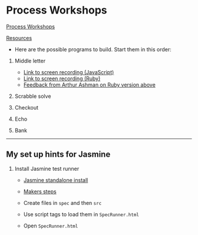 # Process Workshops


[Process Workshops](https://github.com/makersacademy/skills-workshops/tree/master/process_review)

[Resources](https://github.com/makersacademy/course/tree/master/goals/)



- Here are the possible programs to build. Start them in this order:

1. Middle letter
    - [Link to screen recording (JavaScript)](https://drive.google.com/open?id=1MLUtaq2My1sc5P6h8VSzPWSAE1z97Bpw)
    - [Link to screen recording (Ruby)](https://drive.google.com/open?id=1Zmy0qfhrMGzidM5nsn19FW_Y-oAjfxlT)
    - [Feedback from Arthur Ashman on Ruby version above](https://github.com/mattTea/Portfolio/blob/master/notes/week_7_raw_notes.md#process-workshop-with-arthur-middle-letter)
    

2. Scrabble solve
3. Checkout
4. Echo
5. Bank

------

## My set up hints for Jasmine

1. Install Jasmine test runner
    - [Jasmine standalone install](https://github.com/jasmine/jasmine#installation)
    - [Makers steps](https://github.com/makersacademy/course/blob/master/thermostat/setting_up_jasmine.md#to-complete-this-challenge-you-will-need-to)

    - Create files in `spec` and then `src`
    - Use script tags to load them in `SpecRunner.html`
    - Open `SpecRunner.html`